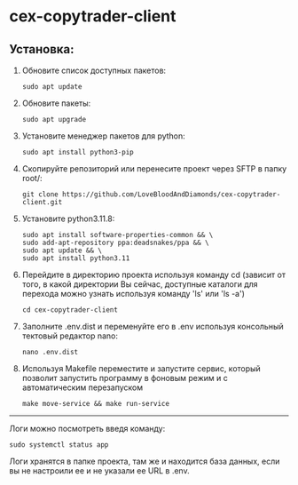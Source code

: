 # cex-copytrader-client

## Установка:

1. Обновите список доступных пакетов:
   ```shell
   sudo apt update
   ```
2. Обновите пакеты:
   ```shell
   sudo apt upgrade
   ```
3. Установите менеджер пакетов для python:
    ```shell
    sudo apt install python3-pip
    ```
4. Скопируйте репозиторий или перенесите проект через SFTP в папку root/:
   ```shell
   git clone https://github.com/LoveBloodAndDiamonds/cex-copytrader-client.git
   ```
5. Установите python3.11.8:
    ```shell
    sudo apt install software-properties-common && \
    sudo add-apt-repository ppa:deadsnakes/ppa && \
    sudo apt update && \
    sudo apt install python3.11
    ```
6. Перейдите в директорию проекта используя команду cd (зависит от того, в какой директории Вы сейчас, доступные
каталоги для перехода можно узнать используя команду 'ls' или 'ls -a')
    ```shell
    cd cex-copytrader-client
    ```
7. Заполните .env.dist и переменуйте его в .env используя консольный тектовый редактор nano:
    ```shell
   nano .env.dist
    ```

8. Используя Makefile переместите и запустите сервис, который позволит 
запустить программу в фоновым режим и с автоматическим перезапуском
    ```shell
   make move-service && make run-service
    ```
--- 
Логи можно посмотреть введя команду:
```shell
sudo systemctl status app
```

Логи хранятся в папке проекта, там же и находится база данных, если вы не настроили ее и не указали ее URL в .env.
   